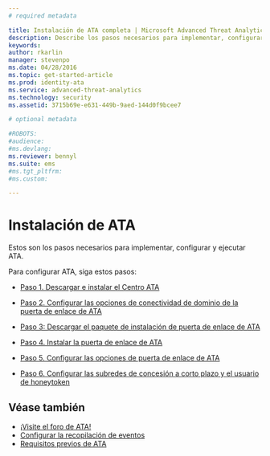 ```yaml
---
# required metadata

title: Instalación de ATA completa | Microsoft Advanced Threat Analytics
description: Describe los pasos necesarios para implementar, configurar y ejecutar ATA.
keywords:
author: rkarlin
manager: stevenpo
ms.date: 04/28/2016
ms.topic: get-started-article
ms.prod: identity-ata
ms.service: advanced-threat-analytics
ms.technology: security
ms.assetid: 3715b69e-e631-449b-9aed-144d0f9bcee7

# optional metadata

#ROBOTS:
#audience:
#ms.devlang:
ms.reviewer: bennyl
ms.suite: ems
#ms.tgt_pltfrm:
#ms.custom:

---
```


# Instalación de ATA

Estos son los pasos necesarios para implementar, configurar y ejecutar ATA.

Para configurar ATA, siga estos pasos:


-   [Paso 1. Descargar e instalar el Centro ATA](install-ata-step1.md)

-   [Paso 2. Configurar las opciones de conectividad de dominio de la puerta de enlace de ATA](install-ata-step2.md)

-   [Paso 3: Descargar el paquete de instalación de puerta de enlace de ATA](install-ata-step3.md)

-   [Paso 4. Instalar la puerta de enlace de ATA](install-ata-step4.md)

-   [Paso 5. Configurar las opciones de puerta de enlace de ATA](install-ata-step5.md)

-   [Paso 6. Configurar las subredes de concesión a corto plazo y el usuario de honeytoken](install-ata-step6.md)


## Véase también

- [¡Visite el foro de ATA!](https://social.technet.microsoft.com/Forums/security/en-US/home?forum=mata)
- [Configurar la recopilación de eventos](configure-event-collection.md)
- [Requisitos previos de ATA](/advanced-threat-analytics/plan-design/ata-prerequisites)



<!--HONumber=May16_HO1-->


